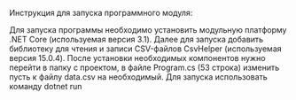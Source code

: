 Инструкция для запуска программного модуля:

Для запуска программы необходимо установить модульную платформу .NET Core (используемая версия 3.1).
Далее для запуска добавить библиотеку для чтения и записи CSV-файлов CsvHelper (используемая версия 15.0.4).
После установки необходимых компонентов нужно перейти в папку с проектом, в файле Program.cs  (53 строка) изменить пусть к файлу data.csv на необходимый.
Для запуска использовать команду dotnet run

